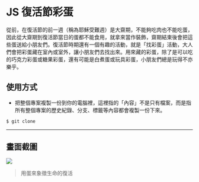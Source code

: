 # JS 復活節彩蛋

從前，在復活節的前一週（稱為耶穌受難週）是大齋期，不能夠吃肉也不能吃蛋，因此從大齋期到復活節當日的蛋都不能食用，就拿來當作裝飾，齋期結束後會把這些蛋送給小朋友們。復活節時期還有一個有趣的活動，就是「找彩蛋」活動，大人們會把彩蛋藏在室內或室外，讓小朋友們去找出來。用來藏的彩蛋，除了是可以吃的巧克力彩蛋或糖果彩蛋，還有可能是白煮蛋或玩具彩蛋，小朋友們總是玩得不亦樂乎。

## 使用方式
- 把整個專案複製一份到你的電腦裡，這裡指的「內容」不是只有檔案，而是指所有整個專案的歷史紀錄、分支、標籤等內容都會複製一份下來。
```sh
$ git clone
```

----

## 畫面截圖
![](https://i.imgur.com/OBixYme.gif)
> 用蛋來象徵生命的復活
